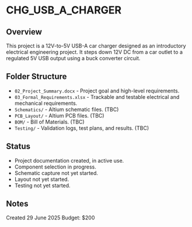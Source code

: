 # CHG_USB_A_CHARGER

## Overview
This project is a 12V-to-5V USB-A car charger designed as an introductory electrical engineering project. It steps down 12V DC from a car outlet to a regulated 5V USB output using a buck converter circuit.

## Folder Structure
- `02_Project_Summary.docx` - Project goal and high-level requirements.
- `03_Formal_Requirements.xlsx` - Trackable and testable electrical and mechanical requirements.
- `Schematics/` - Altium schematic files. (TBC)
- `PCB_Layout/` - Altium PCB files. (TBC)
- `BOM/` - Bill of Materials. (TBC)
- `Testing/` - Validation logs, test plans, and results. (TBC)

## Status
- Project documentation created, in active use.
- Component selection in progress.
- Schematic capture not yet started.
- Layout not yet started.
- Testing not yet started.

## Notes
Created 29 June 2025
Budget: $200

